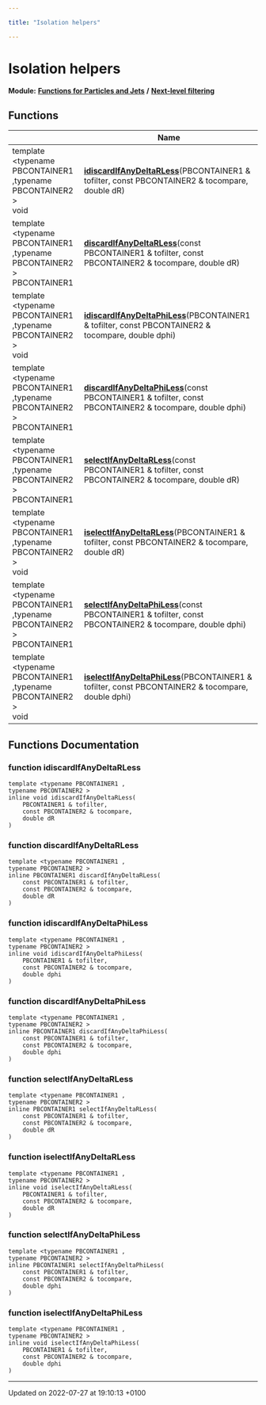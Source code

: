 ```yaml
---

title: "Isolation helpers"

---
```


# Isolation helpers

**Module:** **[Functions for Particles and Jets](http://example.org/modules/group__particlebaseutils/)** **/** **[Next-level filtering](http://example.org/modules/group__particlebaseutils__uberfilt/)**



## Functions

|                | Name           |
| -------------- | -------------- |
| template <typename PBCONTAINER1 ,typename PBCONTAINER2 \> <br>void | **[idiscardIfAnyDeltaRLess](http://example.org/modules/group__particlebaseutils__iso/#function-idiscardifanydeltarless)**(PBCONTAINER1 & tofilter, const PBCONTAINER2 & tocompare, double dR) |
| template <typename PBCONTAINER1 ,typename PBCONTAINER2 \> <br>PBCONTAINER1 | **[discardIfAnyDeltaRLess](http://example.org/modules/group__particlebaseutils__iso/#function-discardifanydeltarless)**(const PBCONTAINER1 & tofilter, const PBCONTAINER2 & tocompare, double dR) |
| template <typename PBCONTAINER1 ,typename PBCONTAINER2 \> <br>void | **[idiscardIfAnyDeltaPhiLess](http://example.org/modules/group__particlebaseutils__iso/#function-idiscardifanydeltaphiless)**(PBCONTAINER1 & tofilter, const PBCONTAINER2 & tocompare, double dphi) |
| template <typename PBCONTAINER1 ,typename PBCONTAINER2 \> <br>PBCONTAINER1 | **[discardIfAnyDeltaPhiLess](http://example.org/modules/group__particlebaseutils__iso/#function-discardifanydeltaphiless)**(const PBCONTAINER1 & tofilter, const PBCONTAINER2 & tocompare, double dphi) |
| template <typename PBCONTAINER1 ,typename PBCONTAINER2 \> <br>PBCONTAINER1 | **[selectIfAnyDeltaRLess](http://example.org/modules/group__particlebaseutils__iso/#function-selectifanydeltarless)**(const PBCONTAINER1 & tofilter, const PBCONTAINER2 & tocompare, double dR) |
| template <typename PBCONTAINER1 ,typename PBCONTAINER2 \> <br>void | **[iselectIfAnyDeltaRLess](http://example.org/modules/group__particlebaseutils__iso/#function-iselectifanydeltarless)**(PBCONTAINER1 & tofilter, const PBCONTAINER2 & tocompare, double dR) |
| template <typename PBCONTAINER1 ,typename PBCONTAINER2 \> <br>PBCONTAINER1 | **[selectIfAnyDeltaPhiLess](http://example.org/modules/group__particlebaseutils__iso/#function-selectifanydeltaphiless)**(const PBCONTAINER1 & tofilter, const PBCONTAINER2 & tocompare, double dphi) |
| template <typename PBCONTAINER1 ,typename PBCONTAINER2 \> <br>void | **[iselectIfAnyDeltaPhiLess](http://example.org/modules/group__particlebaseutils__iso/#function-iselectifanydeltaphiless)**(PBCONTAINER1 & tofilter, const PBCONTAINER2 & tocompare, double dphi) |


## Functions Documentation

### function idiscardIfAnyDeltaRLess

```
template <typename PBCONTAINER1 ,
typename PBCONTAINER2 >
inline void idiscardIfAnyDeltaRLess(
    PBCONTAINER1 & tofilter,
    const PBCONTAINER2 & tocompare,
    double dR
)
```


### function discardIfAnyDeltaRLess

```
template <typename PBCONTAINER1 ,
typename PBCONTAINER2 >
inline PBCONTAINER1 discardIfAnyDeltaRLess(
    const PBCONTAINER1 & tofilter,
    const PBCONTAINER2 & tocompare,
    double dR
)
```


### function idiscardIfAnyDeltaPhiLess

```
template <typename PBCONTAINER1 ,
typename PBCONTAINER2 >
inline void idiscardIfAnyDeltaPhiLess(
    PBCONTAINER1 & tofilter,
    const PBCONTAINER2 & tocompare,
    double dphi
)
```


### function discardIfAnyDeltaPhiLess

```
template <typename PBCONTAINER1 ,
typename PBCONTAINER2 >
inline PBCONTAINER1 discardIfAnyDeltaPhiLess(
    const PBCONTAINER1 & tofilter,
    const PBCONTAINER2 & tocompare,
    double dphi
)
```


### function selectIfAnyDeltaRLess

```
template <typename PBCONTAINER1 ,
typename PBCONTAINER2 >
inline PBCONTAINER1 selectIfAnyDeltaRLess(
    const PBCONTAINER1 & tofilter,
    const PBCONTAINER2 & tocompare,
    double dR
)
```


### function iselectIfAnyDeltaRLess

```
template <typename PBCONTAINER1 ,
typename PBCONTAINER2 >
inline void iselectIfAnyDeltaRLess(
    PBCONTAINER1 & tofilter,
    const PBCONTAINER2 & tocompare,
    double dR
)
```


### function selectIfAnyDeltaPhiLess

```
template <typename PBCONTAINER1 ,
typename PBCONTAINER2 >
inline PBCONTAINER1 selectIfAnyDeltaPhiLess(
    const PBCONTAINER1 & tofilter,
    const PBCONTAINER2 & tocompare,
    double dphi
)
```


### function iselectIfAnyDeltaPhiLess

```
template <typename PBCONTAINER1 ,
typename PBCONTAINER2 >
inline void iselectIfAnyDeltaPhiLess(
    PBCONTAINER1 & tofilter,
    const PBCONTAINER2 & tocompare,
    double dphi
)
```






-------------------------------

Updated on 2022-07-27 at 19:10:13 +0100